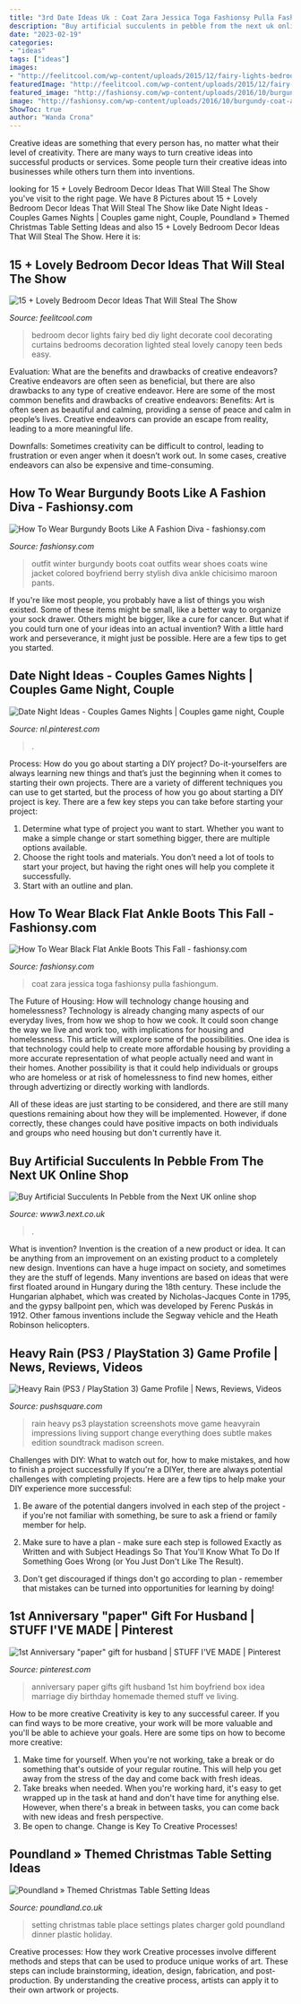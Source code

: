 ```yaml
---
title: "3rd Date Ideas Uk : Coat Zara Jessica Toga Fashionsy Pulla Fashiongum"
description: "Buy artificial succulents in pebble from the next uk online shop"
date: "2023-02-19"
categories:
- "ideas"
tags: ["ideas"]
images:
- "http://feelitcool.com/wp-content/uploads/2015/12/fairy-lights-bedroom-decor1.jpg"
featuredImage: "http://feelitcool.com/wp-content/uploads/2015/12/fairy-lights-bedroom-decor1.jpg"
featured_image: "http://fashionsy.com/wp-content/uploads/2016/10/burgundy-coat-and-boots.jpg"
image: "http://fashionsy.com/wp-content/uploads/2016/10/burgundy-coat-and-boots.jpg"
ShowToc: true
author: "Wanda Crona"
---
```



Creative ideas are something that every person has, no matter what their level of creativity. There are many ways to turn creative ideas into successful products or services. Some people turn their creative ideas into businesses while others turn them into inventions.

	

		
looking for 15 + Lovely Bedroom Decor Ideas That Will Steal The Show you've visit to the right page. We have 8 Pictures about 15 + Lovely Bedroom Decor Ideas That Will Steal The Show like Date Night Ideas - Couples Games Nights | Couples game night, Couple, Poundland » Themed Christmas Table Setting Ideas and also 15 + Lovely Bedroom Decor Ideas That Will Steal The Show. Here it is:
		
    
## 15 + Lovely Bedroom Decor Ideas That Will Steal The Show

<img loading=lazy src="http://feelitcool.com/wp-content/uploads/2015/12/fairy-lights-bedroom-decor1.jpg" onerror="this.onerror=null;this.src='https://tse3.mm.bing.net/th?id=OIP.XAVZRFTwLJKfapnxbrVDQAHaJ3&amp;pid=15.1';" alt="15 + Lovely Bedroom Decor Ideas That Will Steal The Show">

_Source: feelitcool.com_

>bedroom decor lights fairy bed diy light decorate cool decorating curtains bedrooms decoration lighted steal lovely canopy teen beds easy. 

	

Evaluation: What are the benefits and drawbacks of creative endeavors?
Creative endeavors are often seen as beneficial, but there are also drawbacks to any type of creative endeavor. Here are some of the most common benefits and drawbacks of creative endeavors: 
Benefits: Art is often seen as beautiful and calming, providing a sense of peace and calm in people’s lives. Creative endeavors can provide an escape from reality, leading to a more meaningful life.

Downfalls: Sometimes creativity can be difficult to control, leading to frustration or even anger when it doesn’t work out. In some cases, creative endeavors can also be expensive and time-consuming.

    
## How To Wear Burgundy Boots Like A Fashion Diva - Fashionsy.com

<img loading=lazy src="http://fashionsy.com/wp-content/uploads/2016/10/burgundy-coat-and-boots.jpg" onerror="this.onerror=null;this.src='https://tse2.mm.bing.net/th?id=OIP.8vDzvKDi3Zc-wKyi9ThquQHaLG&amp;pid=15.1';" alt="How To Wear Burgundy Boots Like A Fashion Diva - fashionsy.com">

_Source: fashionsy.com_

>outfit winter burgundy boots coat outfits wear shoes coats wine jacket colored boyfriend berry stylish diva ankle chicisimo maroon pants. 

	

If you're like most people, you probably have a list of things you wish existed. Some of these items might be small, like a better way to organize your sock drawer. Others might be bigger, like a cure for cancer. But what if you could turn one of your ideas into an actual invention? With a little hard work and perseverance, it might just be possible. Here are a few tips to get you started.

    
## Date Night Ideas - Couples Games Nights | Couples Game Night, Couple

<img loading=lazy src="https://i.pinimg.com/736x/a2/dc/64/a2dc64afb4d35914c30c9b18f0b7da48.jpg" onerror="this.onerror=null;this.src='https://tse3.mm.bing.net/th?id=OIP.x7nhTw-aEBCRNxEtSSdcNwHaLH&amp;pid=15.1';" alt="Date Night Ideas - Couples Games Nights | Couples game night, Couple">

_Source: nl.pinterest.com_

>. 

	

Process: How do you go about starting a DIY project?
Do-it-yourselfers are always learning new things and that’s just the beginning when it comes to starting their own projects. There are a variety of different techniques you can use to get started, but the process of how you go about starting a DIY project is key. 
There are a few key steps you can take before starting your project:

1. Determine what type of project you want to start. Whether you want to make a simple change or start something bigger, there are multiple options available.
2. Choose the right tools and materials. You don’t need a lot of tools to start your project, but having the right ones will help you complete it successfully. 
3. Start with an outline and plan.

    
## How To Wear Black Flat Ankle Boots This Fall - Fashionsy.com

<img loading=lazy src="https://fashionsy.com/wp-content/uploads/2016/08/How-To-Wear-Ankle-Boots-18-630x945.jpg" onerror="this.onerror=null;this.src='https://tse1.mm.bing.net/th?id=OIP.8vliqoJtL07s1ksucE1ONAHaLH&amp;pid=15.1';" alt="How To Wear Black Flat Ankle Boots This Fall - fashionsy.com">

_Source: fashionsy.com_

>coat zara jessica toga fashionsy pulla fashiongum. 

	

The Future of Housing: How will technology change housing and homelessness?
Technology is already changing many aspects of our everyday lives, from how we shop to how we cook. It could soon change the way we live and work too, with implications for housing and homelessness. This article will explore some of the possibilities. 
One idea is that technology could help to create more affordable housing by providing a more accurate representation of what people actually need and want in their homes. Another possibility is that it could help individuals or groups who are homeless or at risk of homelessness to find new homes, either through advertizing or directly working with landlords. 

All of these ideas are just starting to be considered, and there are still many questions remaining about how they will be implemented. However, if done correctly, these changes could have positive impacts on both individuals and groups who need housing but don't currently have it.

    
## Buy Artificial Succulents In Pebble From The Next UK Online Shop

<img loading=lazy src="https://xcdn.next.co.uk/COMMON/Items/Default/Default/ItemImages/AltItemZoom/366599s.jpg" onerror="this.onerror=null;this.src='https://tse3.mm.bing.net/th?id=OIP.fcxLHljzInYpZ70Z01tyyAHaLH&amp;pid=15.1';" alt="Buy Artificial Succulents In Pebble from the Next UK online shop">

_Source: www3.next.co.uk_

>. 

	

What is invention?
Invention is the creation of a new product or idea. It can be anything from an improvement on an existing product to a completely new design. Inventions can have a huge impact on society, and sometimes they are the stuff of legends.
Many inventions are based on ideas that were first floated around in Hungary during the 18th century. These include the Hungarian alphabet, which was created by Nicholas-Jacques Conte in 1795, and the gypsy ballpoint pen, which was developed by Ferenc Puskás in 1912. Other famous inventions include the Segway vehicle and the Heath Robinson helicopters.

    
## Heavy Rain (PS3 / PlayStation 3) Game Profile | News, Reviews, Videos

<img loading=lazy src="https://images.pushsquare.com/screenshots/26823/large.jpg" onerror="this.onerror=null;this.src='https://tse1.mm.bing.net/th?id=OIP.FxTdVSK_yi56-95zJ4RLBwHaEK&amp;pid=15.1';" alt="Heavy Rain (PS3 / PlayStation 3) Game Profile | News, Reviews, Videos">

_Source: pushsquare.com_

>rain heavy ps3 playstation screenshots move game heavyrain impressions living support change everything does subtle makes edition soundtrack madison screen. 

	

Challenges with DIY: What to watch out for, how to make mistakes, and how to finish a project successfully
If you're a DIYer, there are always potential challenges with completing projects. Here are a few tips to help make your DIY experience more successful: 
1. Be aware of the potential dangers involved in each step of the project - if you're not familiar with something, be sure to ask a friend or family member for help.

2. Make sure to have a plan - make sure each step is followed Exactly as Written and with Subject Headings So That You'll Know What To Do If Something Goes Wrong (or You Just Don't Like The Result).

3. Don't get discouraged if things don't go according to plan - remember that mistakes can be turned into opportunities for learning by doing!

    
## 1st Anniversary &quot;paper&quot; Gift For Husband | STUFF I&#039;VE MADE | Pinterest

<img loading=lazy src="https://s-media-cache-ak0.pinimg.com/736x/15/d3/11/15d311d2e54268274fe223ee8d495048.jpg" onerror="this.onerror=null;this.src='https://tse2.mm.bing.net/th?id=OIP.CCJiwt8aQwaJcYfLE_cgbgHaJ4&amp;pid=15.1';" alt="1st Anniversary &quot;paper&quot; gift for husband | STUFF I&#039;VE MADE | Pinterest">

_Source: pinterest.com_

>anniversary paper gifts gift husband 1st him boyfriend box idea marriage diy birthday homemade themed stuff ve living. 

	

How to be more creative
Creativity is key to any successful career. If you can find ways to be more creative, your work will be more valuable and you'll be able to achieve your goals. Here are some tips on how to become more creative: 
1. Make time for yourself. When you're not working, take a break or do something that's outside of your regular routine. This will help you get away from the stress of the day and come back with fresh ideas. 
2. Take breaks when needed. When you're working hard, it's easy to get wrapped up in the task at hand and don't have time for anything else. However, when there's a break in between tasks, you can come back with new ideas and fresh perspective. 
3. Be open to change. Change is Key To Creative Processes!

    
## Poundland » Themed Christmas Table Setting Ideas

<img loading=lazy src="https://www.poundland.co.uk/great-ideas/wp-content/uploads/2015/11/place_setting_4-2-1024x1024.jpg" onerror="this.onerror=null;this.src='https://tse1.mm.bing.net/th?id=OIP.XeRX_RusKsRe3AgS9vVQRAHaHa&amp;pid=15.1';" alt="Poundland » Themed Christmas Table Setting Ideas">

_Source: poundland.co.uk_

>setting christmas table place settings plates charger gold poundland dinner plastic holiday. 

	

Creative processes: How they work
Creative processes involve different methods and steps that can be used to produce unique works of art. These steps can include brainstorming, ideation, design, fabrication, and post-production. By understanding the creative process, artists can apply it to their own artwork or projects.

